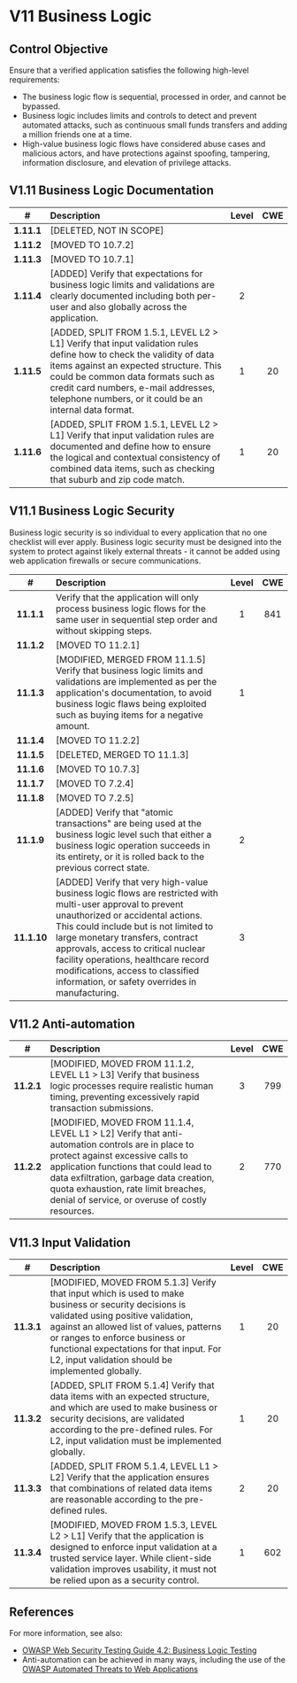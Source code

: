 # V11 Business Logic

## Control Objective

Ensure that a verified application satisfies the following high-level requirements:

* The business logic flow is sequential, processed in order, and cannot be bypassed.
* Business logic includes limits and controls to detect and prevent automated attacks, such as continuous small funds transfers and adding a million friends one at a time.
* High-value business logic flows have considered abuse cases and malicious actors, and have protections against spoofing, tampering, information disclosure, and elevation of privilege attacks.

## V1.11 Business Logic Documentation

| # | Description | Level | CWE |
| :---: | :--- | :---: | :---: |
| **1.11.1** | [DELETED, NOT IN SCOPE] | | |
| **1.11.2** | [MOVED TO 10.7.2] | | |
| **1.11.3** | [MOVED TO 10.7.1] | | |
| **1.11.4** | [ADDED] Verify that expectations for business logic limits and validations are clearly documented including both per-user and also globally across the application. | 2 | |
| **1.11.5** | [ADDED, SPLIT FROM 1.5.1, LEVEL L2 > L1] Verify that input validation rules define how to check the validity of data items against an expected structure. This could be common data formats such as credit card numbers, e-mail addresses, telephone numbers, or it could be an internal data format. | 1 | 20 |
| **1.11.6** | [ADDED, SPLIT FROM 1.5.1, LEVEL L2 > L1] Verify that input validation rules are documented and define how to ensure the logical and contextual consistency of combined data items, such as checking that suburb and zip code match. | 1 | 20 |

## V11.1 Business Logic Security

Business logic security is so individual to every application that no one checklist will ever apply. Business logic security must be designed into the system to protect against likely external threats - it cannot be added using web application firewalls or secure communications.

| # | Description | Level | CWE |
| :---: | :--- | :---: | :---: |
| **11.1.1** | Verify that the application will only process business logic flows for the same user in sequential step order and without skipping steps. | 1 | 841 |
| **11.1.2** | [MOVED TO 11.2.1] | | |
| **11.1.3** | [MODIFIED, MERGED FROM 11.1.5] Verify that business logic limits and validations are implemented as per the application's documentation, to avoid business logic flaws being exploited such as buying items for a negative amount. | 1 | |
| **11.1.4** | [MOVED TO 11.2.2] | | |
| **11.1.5** | [DELETED, MERGED TO 11.1.3] | | |
| **11.1.6** | [MOVED TO 10.7.3] | | |
| **11.1.7** | [MOVED TO 7.2.4] | | |
| **11.1.8** | [MOVED TO 7.2.5] | | |
| **11.1.9** | [ADDED] Verify that "atomic transactions" are being used at the business logic level such that either a business logic operation succeeds in its entirety, or it is rolled back to the previous correct state. | 2 | |
| **11.1.10** | [ADDED] Verify that very high-value business logic flows are restricted with multi-user approval to prevent unauthorized or accidental actions. This could include but is not limited to large monetary transfers, contract approvals, access to critical nuclear facility operations, healthcare record modifications, access to classified information, or safety overrides in manufacturing. | 3 | |

## V11.2 Anti-automation

| # | Description | Level | CWE |
| :---: | :--- | :---: | :---: |
| **11.2.1** | [MODIFIED, MOVED FROM 11.1.2, LEVEL L1 > L3] Verify that business logic processes require realistic human timing, preventing excessively rapid transaction submissions. | 3 | 799 |
| **11.2.2** | [MODIFIED, MOVED FROM 11.1.4, LEVEL L1 > L2] Verify that anti-automation controls are in place to protect against excessive calls to application functions that could lead to data exfiltration, garbage data creation, quota exhaustion, rate limit breaches, denial of service, or overuse of costly resources. | 2 | 770 |

## V11.3 Input Validation

| # | Description | Level | CWE |
| :---: | :--- | :---: | :---: |
| **11.3.1** | [MODIFIED, MOVED FROM 5.1.3] Verify that input which is used to make business or security decisions is validated using positive validation, against an allowed list of values, patterns or ranges to enforce business or functional expectations for that input. For L2, input validation should be implemented globally. | 1 | 20 |
| **11.3.2** | [ADDED, SPLIT FROM 5.1.4] Verify that data items with an expected structure, and which are used to make business or security decisions, are validated according to the pre-defined rules. For L2, input validation must be implemented globally. | 1 | 20 |
| **11.3.3** | [ADDED, SPLIT FROM 5.1.4, LEVEL L1 > L2] Verify that the application ensures that combinations of related data items are reasonable according to the pre-defined rules. | 2 | 20 |
| **11.3.4** | [MODIFIED, MOVED FROM 1.5.3, LEVEL L2 > L1] Verify that the application is designed to enforce input validation at a trusted service layer. While client-side validation improves usability, it must not be relied upon as a security control. | 1 | 602 |

## References

For more information, see also:

* [OWASP Web Security Testing Guide 4.2: Business Logic Testing](https://owasp.org/www-project-web-security-testing-guide/v42/4-Web_Application_Security_Testing/10-Business_Logic_Testing/README)
* Anti-automation can be achieved in many ways, including the use of the [OWASP Automated Threats to Web Applications](https://owasp.org/www-project-automated-threats-to-web-applications/)
